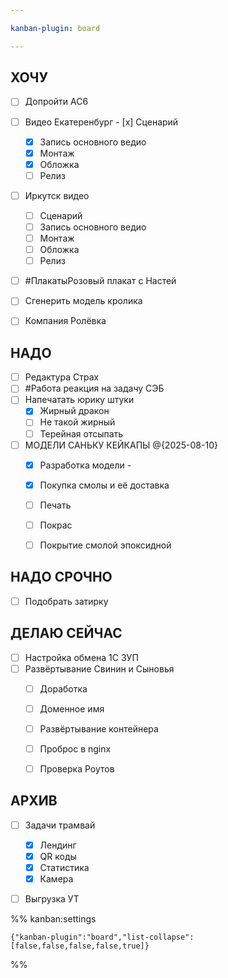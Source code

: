 ```yaml
---

kanban-plugin: board

---
```


## ХОЧУ

- [ ] Допройти AC6
- [ ] Видео Екатеренбург
	  - [x] Сценарий
	- [x] Запись основного ведио
	- [x] Монтаж
	- [x] Обложка
	- [ ] Релиз
- [ ] Иркутск видео
	- [ ] Сценарий
	- [ ] Запись основного ведио
	- [ ] Монтаж
	- [ ] Обложка
	- [ ] Релиз
- [ ] #ПлакатыРозовый плакат с Настей
- [ ] Сгенерить модель кролика
- [ ] Компания Ролёвка


## НАДО

- [ ] Редактура Страх
- [ ] #Работа реакция на задачу СЭБ
- [ ] Напечатать юрику штуки
	- [x] Жирный дракон
	- [ ] Не такой жирный 
	- [ ] Терейная отсыпать
- [ ] МОДЕЛИ САНЬКУ КЕЙКАПЫ @{2025-08-10} 
	- [x] Разработка модели -
	- [x] Покупка смолы и её доставка
	- [ ] Печать 
	- [ ] Покрас 
	- [ ] Покрытие смолой эпоксидной


## НАДО СРОЧНО

- [ ] Подобрать затирку


## ДЕЛАЮ СЕЙЧАС

- [ ] Настройка обмена 1С ЗУП
- [ ] Развёртывание Свинин и Сыновья
	- [ ] Доработка
	- [ ] Доменное имя
	- [ ] Развёртывание контейнера
	- [ ] Проброс в nginx
	- [ ] Проверка Роутов


## АРХИВ

- [ ] Задачи трамвай
	- [x] Лендинг
	- [x] QR коды
	- [x] Статистика
	- [x] Камера
- [ ] Выгрузка УТ




%% kanban:settings
```
{"kanban-plugin":"board","list-collapse":[false,false,false,false,true]}
```
%%